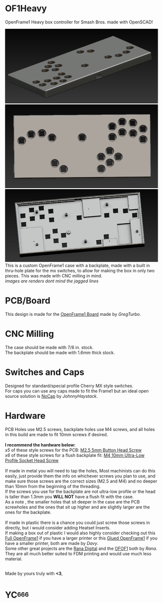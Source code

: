 # OF1Heavy
OpenFrame1 Heavy box controller for Smash Bros. made with OpenSCAD!

![Angle](https://github.com/castr06/OF1Heavy/blob/main/imgs/angle.PNG?raw=true)
![Top](https://github.com/castr06/OF1Heavy/blob/main/imgs/top.PNG?raw=true)
![Back](https://github.com/castr06/OF1Heavy/blob/main/imgs/back.PNG?raw=true)
This is a custom OpenFrame1 case with a backplate, made with a built in thru-hole plate for the mx switches, to allow for making the box in only two pieces. This was made with CNC milling in mind. <br>
*images are renders dont mind the jagged lines*

# PCB/Board
This design is made for the [OpenFrame1 Board](https://github.com/GregTurbo/Open-Frame1) made by *GregTurbo*.

# CNC Milling
The case should be made with 7/8 in. stock.<br>
The backplate should be made with 1.6mm thick stock.

# Switches and Caps
Designed for standard/special profile Cherry MX style switches.<br>
For caps you can use any caps made to fit the Frame1 but an ideal open source solution is [NoCap](https://github.com/JonnyHaystack/NoCap) by *JohnnyHaystack*.

# Hardware
PCB Holes use M2.5 screws, backplate holes use M4 screws, and all holes in this build are made to fit 10mm screws if desired.<br>
<br>
**I recommend the hardware below:** <br>
*x5* of these style screws for the PCB: [M2.5 5mm Button Head Screw](https://www.mcmaster.com/92095A457/)<br>
*x6* of these style screws for a flush backplate fit: [M4 10mm Ultra-Low Profile Socket Head Screw](https://www.mcmaster.com/product/90358A006)<br>
<br>
If made in metal you will need to tap the holes, Most machinists can do this easily, just provide them the info on whichever screws you plan to use, and make sure those screws are the correct sizes (M2.5 and M4) and no deeper than 10mm from the beginning of the threading. <br>
If the screws you use for the backplate are not ultra-low profile or the head is taller than 1.3mm you **WILL NOT** have a flush fit with the case.<br>
As a note , the smaller holes that sit deeper in the case are the PCB screwholes and the ones that sit up higher and are slightly larger are the ones for the backplate.<br>
<br>
If made in plastic there is a chance you could just screw those screws in directly, but i would consider adding Heatset Inserts.<br>
If making a box out of plastic I would also highly consider checking out this [Full OpenFrame1](https://www.printables.com/model/394573-openframe1-full-case) if you have a larger printer or this [Glued OpenFrame1](https://www.printables.com/model/394572-openframe1-case-glued) if you have a smaller printer, both are made by *Davy*.<br>
Some other great projects are the [Rana Digital](https://github.com/rana-sylvatica/rana-digital) and the [OFOF1](https://github.com/rana-sylvatica/OFOF1) both by *Rana*.<br>
They are all much better suited to FDM printing and would use much less material.<br>
<br>

Made by yours truly with **<3**,
# YC<sup><sub>666</sub></sup>
